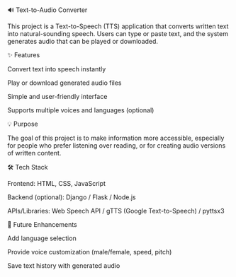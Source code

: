 🔊 Text-to-Audio Converter

This project is a Text-to-Speech (TTS) application that converts written text into natural-sounding speech. Users can type or paste text, and the system generates audio that can be played or downloaded.

✨ Features

Convert text into speech instantly

Play or download generated audio files

Simple and user-friendly interface

Supports multiple voices and languages (optional)

💡 Purpose

The goal of this project is to make information more accessible, especially for people who prefer listening over reading, or for creating audio versions of written content.

🛠️ Tech Stack

Frontend: HTML, CSS, JavaScript

Backend (optional): Django / Flask / Node.js

APIs/Libraries: Web Speech API / gTTS (Google Text-to-Speech) / pyttsx3

🚀 Future Enhancements

Add language selection

Provide voice customization (male/female, speed, pitch)

Save text history with generated audio
